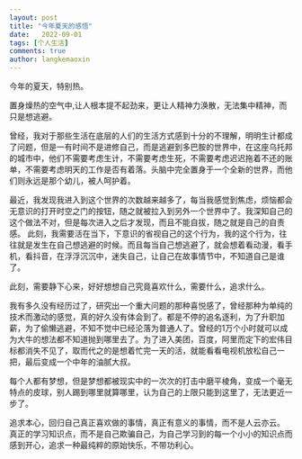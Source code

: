```yaml
---
layout: post
title: "今年夏天的感悟"
date:   2022-09-01
tags: [个人生活]
comments: true
author: langkemaoxin
---
```


今年的夏天，特别热。

置身燥热的空气中,让人根本提不起劲来，更让人精神力涣散，无法集中精神，而只是想逃避。

曾经，我对于那些生活在底层的人们的生活方式感到十分的不理解，明明生计都成了问题，但是一有时间不是进修自己，而是逃避到多巴胺的世界中，在这座乌托邦的城市中，他们不需要考虑生计，不需要考虑生死，不需要考虑迟迟拖着不还的账单，不需要考虑明天的工作是否有着落。头脑中完全置身于一个全新的世界，而他们则永远是那个幼儿，被人呵护着。

最近，我发现我进入到这个世界的次数越来越多了，每当我感觉到焦虑，烦恼都会无意识的打开时空之门的按钮，随之就被拉入到另外一个世界中了。我深知自己的这个做法不对，但是每次进入之后才发现，而且不能自拔，随之就是自己的自责感。
此刻，我需要活在当下，下意识的省视自己的这个行为，我的这个行为，往往就是发生在自己想逃避的时候。而且每当自己想逃避了，就会想着看动漫，看手机，看抖音，在浮浮沉沉中，迷失自己，让自己在故事情节中，不知道自己是谁了。

此刻，需要静下心来，好好想想自己究竟喜欢什么，需要什么，追求什么。

我有多久没有经历过了，研究出一个重大问题的那种喜悦感了，曾经那种为单纯的技术而激动的感觉，真的好久没有体会到了。都是不停的追名逐利，为了升职加薪，为了偷懒逃避，不知不觉中已经沦落为普通人了。曾经的1万个小时就可以成为大牛的想法都不知道抛到哪里去了。为了进入美团，百度，阿里而定下的宏伟目标都消失不见了，取而代之的是想着忙完一天的活，就能看看电视机放松自己一把，最后变成一个中年的油腻大叔。

每个人都有梦想，但是梦想都被现实中的一次次的打击中磨平棱角，变成一个毫无特点的皮球，别人踢到哪里就算哪里，认为自己的上限只能到这里了，无法更近一步了。

追求本心，回归自己真正喜欢做的事情，真正有意义的事情，而不是人云亦云。
真正的学习知识点，而不是自己欺骗自己，为自己学习到的每一个小小的知识点而感到开心，追求一种最纯粹的原始快乐，不带功利心。
